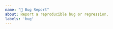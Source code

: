 ```yaml
---
name: "🐞 Bug Report"
about: Report a reproducible bug or regression.
labels: 'bug'
---
```


<!--
Please provide details of the problem, including the version of PL/Java that you
are using. If possible, please provide a test case or sample application that reproduces
the problem. This makes it much easier for us to diagnose the problem and to verify that
we have fixed it.
-->